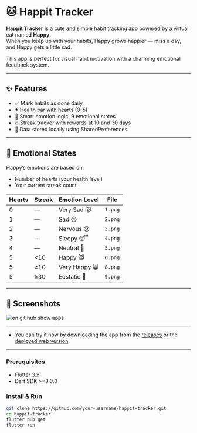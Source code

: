 # 🐱 Happit Tracker

**Happit Tracker** is a cute and simple habit tracking app powered by a virtual cat named **Happy**.  
When you keep up with your habits, Happy grows happier — miss a day, and Happy gets a little sad.

This app is perfect for visual habit motivation with a charming emotional feedback system.

---

## ✨ Features

- ✅ Mark habits as done daily
- 💗 Health bar with hearts (0–5)
- 🧠 Smart emotion logic: 9 emotional states
- 🔥 Streak tracker with rewards at 10 and 30 days
- 💾 Data stored locally using SharedPreferences

---

## 🐾 Emotional States

Happy’s emotions are based on:
- Number of hearts (your health level)
- Your current streak count

| Hearts | Streak        | Emotion Level | File        |
|--------|---------------|---------------|-------------|
| 0      | —             | Very Sad 😿    | `1.png`     |
| 1      | —             | Sad 😢         | `2.png`     |
| 2      | —             | Nervous 😟     | `3.png`     |
| 3      | —             | Sleepy 😴      | `4.png`     |
| 4      | —             | Neutral 🙂      | `5.png`     |
| 5      | <10           | Happy 😺       | `6.png`     |
| 5      | ≥10           | Very Happy 😸  | `8.png`     |
| 5      | ≥30           | Ecstatic 🤩    | `9.png`     |

---

## 📸 Screenshots <br>
![on git hub show apps](https://github.com/user-attachments/assets/d9f9a916-f65b-422f-b5a7-4c79a0cfe1c3)

---
- You can try it now by downloading the app from the [releases](../../releases) or the [deployed web version](https://happit-tacker.vercel.app/)
---
### Prerequisites

- Flutter 3.x
- Dart SDK >=3.0.0

### Install & Run

```bash
git clone https://github.com/your-username/happit-tracker.git
cd happit-tracker
flutter pub get
flutter run
